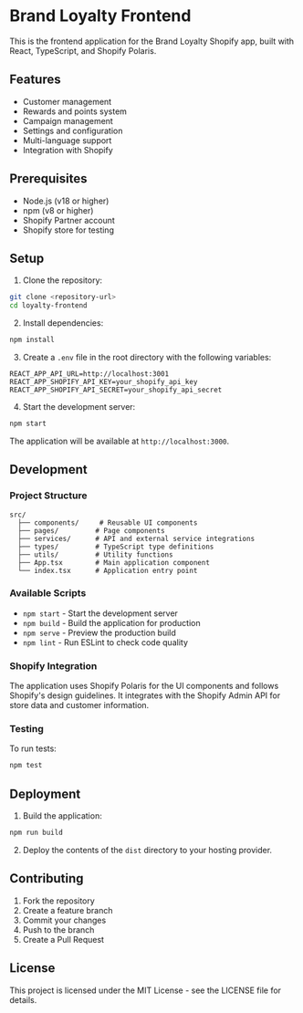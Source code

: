 # Brand Loyalty Frontend

This is the frontend application for the Brand Loyalty Shopify app, built with React, TypeScript, and Shopify Polaris.

## Features

- Customer management
- Rewards and points system
- Campaign management
- Settings and configuration
- Multi-language support
- Integration with Shopify

## Prerequisites

- Node.js (v18 or higher)
- npm (v8 or higher)
- Shopify Partner account
- Shopify store for testing

## Setup

1. Clone the repository:

```bash
git clone <repository-url>
cd loyalty-frontend
```

2. Install dependencies:

```bash
npm install
```

3. Create a `.env` file in the root directory with the following variables:

```
REACT_APP_API_URL=http://localhost:3001
REACT_APP_SHOPIFY_API_KEY=your_shopify_api_key
REACT_APP_SHOPIFY_API_SECRET=your_shopify_api_secret
```

4. Start the development server:

```bash
npm start
```

The application will be available at `http://localhost:3000`.

## Development

### Project Structure

```
src/
  ├── components/     # Reusable UI components
  ├── pages/         # Page components
  ├── services/      # API and external service integrations
  ├── types/         # TypeScript type definitions
  ├── utils/         # Utility functions
  ├── App.tsx        # Main application component
  └── index.tsx      # Application entry point
```

### Available Scripts

- `npm start` - Start the development server
- `npm build` - Build the application for production
- `npm serve` - Preview the production build
- `npm lint` - Run ESLint to check code quality

### Shopify Integration

The application uses Shopify Polaris for the UI components and follows Shopify's design guidelines. It integrates with the Shopify Admin API for store data and customer information.

### Testing

To run tests:

```bash
npm test
```

## Deployment

1. Build the application:

```bash
npm run build
```

2. Deploy the contents of the `dist` directory to your hosting provider.

## Contributing

1. Fork the repository
2. Create a feature branch
3. Commit your changes
4. Push to the branch
5. Create a Pull Request

## License

This project is licensed under the MIT License - see the LICENSE file for details.
